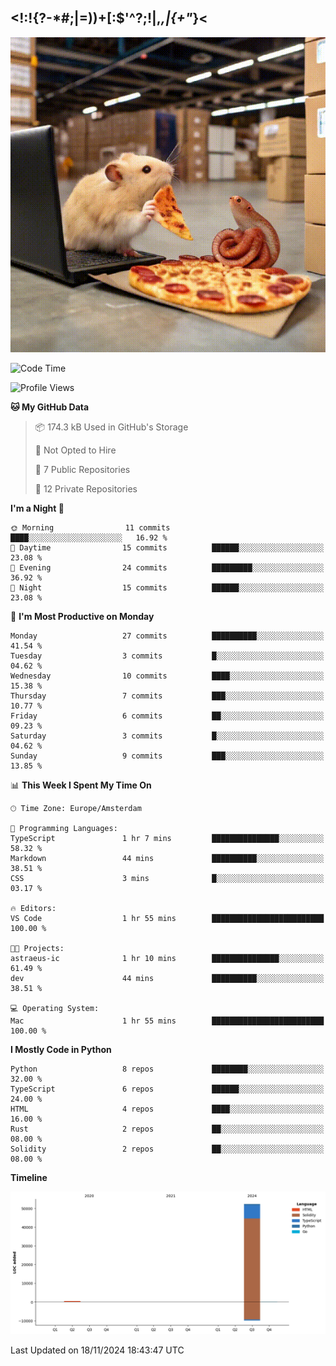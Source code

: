 ## <!:!{?-*#;|=))+[:$'^?;!|,_,|{\+"_}<

![hamster is coding in front of pc at warehouse. and then, squid eats the pizza](/public/image/0.gif)

<!--START_SECTION:waka-->
![Code Time](http://img.shields.io/badge/Code%20Time-15%20hrs%2039%20mins-blue)

![Profile Views](http://img.shields.io/badge/Profile%20Views-51-blue)

**🐱 My GitHub Data** 

> 📦 174.3 kB Used in GitHub's Storage 
 > 
> 🚫 Not Opted to Hire
 > 
> 📜 7 Public Repositories 
 > 
> 🔑 12 Private Repositories 
 > 
**I'm a Night 🦉** 

```text
🌞 Morning                11 commits          ████░░░░░░░░░░░░░░░░░░░░░   16.92 % 
🌆 Daytime                15 commits          ██████░░░░░░░░░░░░░░░░░░░   23.08 % 
🌃 Evening                24 commits          █████████░░░░░░░░░░░░░░░░   36.92 % 
🌙 Night                  15 commits          ██████░░░░░░░░░░░░░░░░░░░   23.08 % 
```
📅 **I'm Most Productive on Monday** 

```text
Monday                   27 commits          ██████████░░░░░░░░░░░░░░░   41.54 % 
Tuesday                  3 commits           █░░░░░░░░░░░░░░░░░░░░░░░░   04.62 % 
Wednesday                10 commits          ████░░░░░░░░░░░░░░░░░░░░░   15.38 % 
Thursday                 7 commits           ███░░░░░░░░░░░░░░░░░░░░░░   10.77 % 
Friday                   6 commits           ██░░░░░░░░░░░░░░░░░░░░░░░   09.23 % 
Saturday                 3 commits           █░░░░░░░░░░░░░░░░░░░░░░░░   04.62 % 
Sunday                   9 commits           ███░░░░░░░░░░░░░░░░░░░░░░   13.85 % 
```


📊 **This Week I Spent My Time On** 

```text
🕑︎ Time Zone: Europe/Amsterdam

💬 Programming Languages: 
TypeScript               1 hr 7 mins         ███████████████░░░░░░░░░░   58.32 % 
Markdown                 44 mins             ██████████░░░░░░░░░░░░░░░   38.51 % 
CSS                      3 mins              █░░░░░░░░░░░░░░░░░░░░░░░░   03.17 % 

🔥 Editors: 
VS Code                  1 hr 55 mins        █████████████████████████   100.00 % 

🐱‍💻 Projects: 
astraeus-ic              1 hr 10 mins        ███████████████░░░░░░░░░░   61.49 % 
dev                      44 mins             ██████████░░░░░░░░░░░░░░░   38.51 % 

💻 Operating System: 
Mac                      1 hr 55 mins        █████████████████████████   100.00 % 
```

**I Mostly Code in Python** 

```text
Python                   8 repos             ████████░░░░░░░░░░░░░░░░░   32.00 % 
TypeScript               6 repos             ██████░░░░░░░░░░░░░░░░░░░   24.00 % 
HTML                     4 repos             ████░░░░░░░░░░░░░░░░░░░░░   16.00 % 
Rust                     2 repos             ██░░░░░░░░░░░░░░░░░░░░░░░   08.00 % 
Solidity                 2 repos             ██░░░░░░░░░░░░░░░░░░░░░░░   08.00 % 
```



**Timeline**

![Lines of Code chart](https://raw.githubusercontent.com/yosui/yosui/master/assets/bar_graph.png)


 Last Updated on 18/11/2024 18:43:47 UTC
<!--END_SECTION:waka-->

